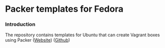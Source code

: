 # Packer templates for Fedora

### Introduction

The repository contains templates for Ubuntu that can create Vagrant boxes
using Packer ([Website](packer.io)) ([Github](http://github.com/mitchellh/packer))
